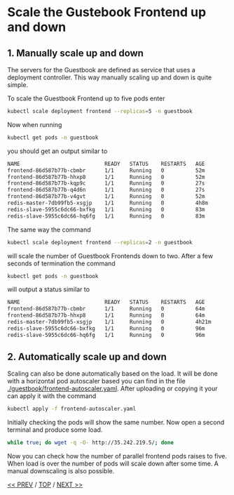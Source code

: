 # Scale the Gustebook Frontend up and down

## 1. Manually scale up and down

The servers for the Guestbook are defined as service that uses a deployment controller. This way manually scaling up and down is quite simple.

To scale the Guestbook Frontend up to five pods enter

```sh
kubectl scale deployment frontend --replicas=5 -n guestbook
```

Now when running

```sh
kubectl get pods -n guestbook
```

you should get an output similar to

```sh
NAME                           READY   STATUS    RESTARTS   AGE
frontend-86d587b77b-cbmbr      1/1     Running   0          52m
frontend-86d587b77b-hhxp8      1/1     Running   0          52m
frontend-86d587b77b-kqp9c      1/1     Running   0          27s
frontend-86d587b77b-q4d6n      1/1     Running   0          27s
frontend-86d587b77b-v4gvt      1/1     Running   0          52m
redis-master-7db99fb5-xsgjp    1/1     Running   0          4h8m
redis-slave-5955c6dc66-bxfkg   1/1     Running   0          83m
redis-slave-5955c6dc66-hq6fg   1/1     Running   0          83m
```

The same way the command

```sh
kubectl scale deployment frontend --replicas=2 -n guestbook
```

will scale the number of Guestbook Frontends down to two. After a few seconds of termination the command

```sh
kubectl get pods -n guestbook
```

will output a status similar to

```sh
NAME                           READY   STATUS    RESTARTS   AGE
frontend-86d587b77b-cbmbr      1/1     Running   0          64m
frontend-86d587b77b-hhxp8      1/1     Running   0          64m
redis-master-7db99fb5-xsgjp    1/1     Running   0          4h21m
redis-slave-5955c6dc66-bxfkg   1/1     Running   0          96m
redis-slave-5955c6dc66-hq6fg   1/1     Running   0          96m
```

## 2. Automatically scale up and down

Scaling can also be done automatically based on the load. It will be done with a horizontal pod autoscaler based you can find in the file [./guestbook/frontend-autoscaler.yaml](./guestbook/frontend-autoscaler.yaml). After uploading or copying it your can apply it with the command

```sh
kubectl apply -f frontend-autoscaler.yaml
```

Initially checking the pods will show the same number. Now open a second terminal and produce some load.

```sh
while true; do wget -q -O- http://35.242.219.5/; done
```

Now you can check how the number of parallel frontend pods raises to five. When load is over the number of pods will scale down after some time. A manual downscaling is also possible.

[<< PREV](./03_deploy_guestbook.md) / [TOP](./) / [NEXT >>](./05_add_redis_volume.md)
